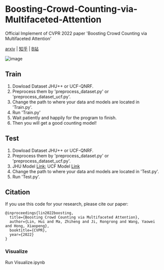 # Boosting-Crowd-Counting-via-Multifaceted-Attention
Official Implement of CVPR 2022 paper 'Boosting Crowd Counting via Multifaceted Attention'

[arxiv](https://arxiv.org/pdf/2203.02636.pdf) | [知乎](https://zhuanlan.zhihu.com/p/478023612) | [B站](https://www.bilibili.com/video/BV13Y411u7r5?share_source=copy_web)

![image](structure.png)

## Train
1. Dowload Dataset JHU++ or UCF-QNRF.
2. Preprocess them by 'preprocess_dataset.py' or 'preprocess_dataset_ucf.py'.
3. Change the path to where your data and models are located in 'Train.py'.
4. Run 'Train.py'
5. Wait patiently and happily for the program to finish.
6. Then you will get a good counting model!


## Test
1. Dowload Dataset JHU++ or UCF-QNRF.
2. Preprocess them by 'preprocess_dataset.py' or 'preprocess_dataset_ucf.py'.
3. JHU Model [Link](https://drive.google.com/file/d/14piGsWRFy9BSXI1Jv9zRxypDxpOHbwCY/view?usp=sharing); UCF Model [Link](https://drive.google.com/file/d/1Y2WU0kIlZq3x28JZskvGx1cuZt0KQkXF/view?usp=sharing)
4. Change the path to where your data and models are located in 'Test.py'.
5. Run 'Test.py'.


## Citation
If you use this code for your research, please cite our paper:

```
@inproceedings{lin2022boosting,
  title={Boosting Crowd Counting via Multifaceted Attention},
  author={Lin, Hui and Ma, Zhiheng and Ji, Rongrong and Wang, Yaowei and Hong, Xiaopeng},
  booktitle={CVPR},
  year={2022}
}
```
### Visualize
Run Visualize.ipynb
